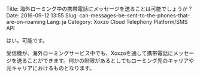 Title: 海外ローミング中の携帯電話にメッセージを送ることは可能でしょうか？
Date: 2016-09-12 13:55
Slug: can-messages-be-sent-to-the-phones-that-are-on-roaming
Lang: ja
Category: Xoxzo Cloud Telephony Platform/SMS API

はい。可能です。

受信機が、海外ローミングサービス中でも、Xoxzoを通して携帯電話にメッセージを送ることができます。何かの制限があるとしてもローミング先のキャリアや元キャリアにおけるものとなります。